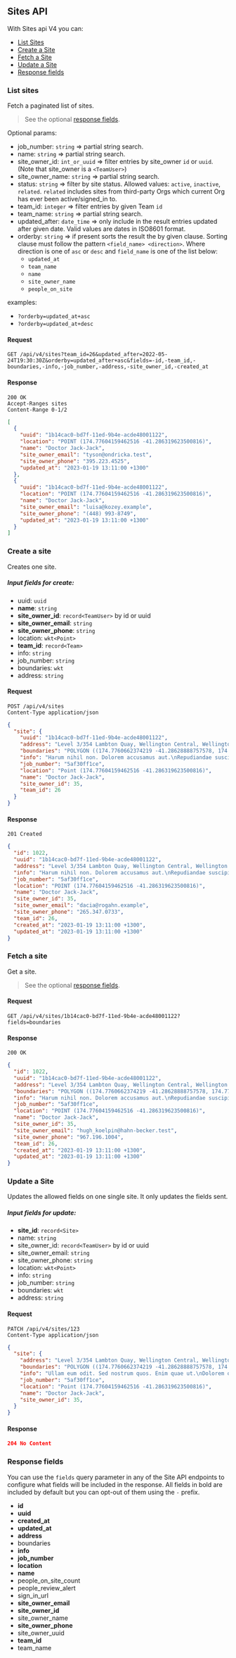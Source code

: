 ## Sites API
With Sites api V4 you can:

- [List Sites](#list-sites)
- [Create a Site](#create-a-site)
- [Fetch a Site](#fetch-a-site)
- [Update a Site](#update-a-site)
- [Response fields](#response-fields)


### List sites
Fetch a paginated list of sites.
> See the optional [response fields](#response-fields).

Optional params:
- job_number: `string` => partial string search.
- name: `string` => partial string search.
- site_owner_id: `int_or_uuid` => filter entries by site_owner `id` or `uuid`. (Note that site_owner is a `<TeamUser>`)
- site_owner_name: `string` => partial string search.
- status: `string` => filter by site status. Allowed values: `active`, `inactive`, `related`. `related` includes sites from third-party Orgs which current Org has ever been active/signed_in to.
- team_id: `integer` => filter entries by given Team `id`
- team_name: `string` => partial string search.
- updated_after: `date_time` => only include in the result entries updated after given date. Valid values are dates in ISO8601 format.
- orderby: `string` => if present sorts the result the by given clause. Sorting clause must follow the pattern `<field_name> <direction>`. Where direction is one of `asc` or `desc` and `field_name` is one of the list below:
  - `updated_at`
  - `team_name`
  - `name`
  - `site_owner_name`
  - `people_on_site`


examples:
  - `?orderby=updated_at+asc`
  - `?orderby=updated_at+desc`

#### Request
```
GET /api/v4/sites?team_id=26&updated_after=2022-05-24T19:30:30Z&orderby=updated_after+asc&fields=-id,-team_id,-boundaries,-info,-job_number,-address,-site_owner_id,-created_at
```
#### Response
```
200 OK
Accept-Ranges sites
Content-Range 0-1/2
```
```json
[
  {
    "uuid": "1b14cac0-bd7f-11ed-9b4e-acde48001122",
    "location": "POINT (174.77604159462516 -41.286319623500816)",
    "name": "Doctor Jack-Jack",
    "site_owner_email": "tyson@ondricka.test",
    "site_owner_phone": "395.223.4525",
    "updated_at": "2023-01-19 13:11:00 +1300"
  },
  {
    "uuid": "1b14cac0-bd7f-11ed-9b4e-acde48001122",
    "location": "POINT (174.77604159462516 -41.286319623500816)",
    "name": "Doctor Jack-Jack",
    "site_owner_email": "luisa@kozey.example",
    "site_owner_phone": "(448) 993-8749",
    "updated_at": "2023-01-19 13:11:00 +1300"
  }
]
```


### Create a site
Creates one site.

##### Input fields for create:
- uuid: `uuid`
- **name**: `string`
- **site_owner_id**: `record<TeamUser>` by id or uuid
- **site_owner_email**: `string`
- **site_owner_phone**: `string`
- location: `wkt<Point>`
- **team_id**: `record<Team>`
- info: `string`
- job_number: `string`
- boundaries: `wkt`
- address: `string`


#### Request
```
POST /api/v4/sites
Content-Type application/json
```
```json
{
  "site": {
    "uuid": "1b14cac0-bd7f-11ed-9b4e-acde48001122",
    "address": "Level 3/354 Lambton Quay, Wellington Central, Wellington 6011",
    "boundaries": "POLYGON ((174.7760662374219 -41.28628888757578, 174.77599163848276 -41.2863095461495, 174.77600806701338 -41.286352248914284, 174.77608819800787 -41.2863304566517, 174.7760662374219 -41.28628888757578))",
    "info": "Harum nihil non. Dolorem accusamus aut.\nRepudiandae suscipit perferendis. Nam iste aspernatur.",
    "job_number": "5af30ff1ce",
    "location": "Point (174.77604159462516 -41.286319623500816)",
    "name": "Doctor Jack-Jack",
    "site_owner_id": 35,
    "team_id": 26
  }
}
```
#### Response
```
201 Created
```
```json
{
  "id": 1022,
  "uuid": "1b14cac0-bd7f-11ed-9b4e-acde48001122",
  "address": "Level 3/354 Lambton Quay, Wellington Central, Wellington 6011",
  "info": "Harum nihil non. Dolorem accusamus aut.\nRepudiandae suscipit perferendis. Nam iste aspernatur.",
  "job_number": "5af30ff1ce",
  "location": "POINT (174.77604159462516 -41.286319623500816)",
  "name": "Doctor Jack-Jack",
  "site_owner_id": 35,
  "site_owner_email": "dacia@rogahn.example",
  "site_owner_phone": "265.347.0733",
  "team_id": 26,
  "created_at": "2023-01-19 13:11:00 +1300",
  "updated_at": "2023-01-19 13:11:00 +1300"
}
```


### Fetch a site
Get a site.
> See the optional [response fields](#response-fields).

#### Request
```
GET /api/v4/sites/1b14cac0-bd7f-11ed-9b4e-acde48001122?fields=boundaries
````
#### Response
```
200 OK
```
```json
{
  "id": 1022,
  "uuid": "1b14cac0-bd7f-11ed-9b4e-acde48001122",
  "address": "Level 3/354 Lambton Quay, Wellington Central, Wellington 6011",
  "boundaries": "POLYGON ((174.7760662374219 -41.28628888757578, 174.77599163848276 -41.2863095461495, 174.77600806701338 -41.286352248914284, 174.77608819800787 -41.2863304566517, 174.7760662374219 -41.28628888757578))",
  "info": "Harum nihil non. Dolorem accusamus aut.\nRepudiandae suscipit perferendis. Nam iste aspernatur.",
  "job_number": "5af30ff1ce",
  "location": "POINT (174.77604159462516 -41.286319623500816)",
  "name": "Doctor Jack-Jack",
  "site_owner_id": 35,
  "site_owner_email": "hugh_koelpin@hahn-becker.test",
  "site_owner_phone": "967.196.1004",
  "team_id": 26,
  "created_at": "2023-01-19 13:11:00 +1300",
  "updated_at": "2023-01-19 13:11:00 +1300"
}
```


### Update a Site
Updates the allowed fields on one single site. It only updates the fields sent.

##### Input fields for update:
- **site_id**: `record<Site>`
- name: `string`
- site_owner_id: `record<TeamUser>` by id or uuid
- site_owner_email: `string`
- site_owner_phone: `string`
- location: `wkt<Point>`
- info: `string`
- job_number: `string`
- boundaries: `wkt`
- address: `string`


#### Request
```
PATCH /api/v4/sites/123
Content-Type application/json
```
```json
{
  "site": {
    "address": "Level 3/354 Lambton Quay, Wellington Central, Wellington 6011",
    "boundaries": "POLYGON ((174.7760662374219 -41.28628888757578, 174.77599163848276 -41.2863095461495, 174.77600806701338 -41.286352248914284, 174.77608819800787 -41.2863304566517, 174.7760662374219 -41.28628888757578))",
    "info": "Ullam eum odit. Sed nostrum quos. Enim quae ut.\nDolorem quae accusantium. In aut facere. Rerum dolor aut.",
    "job_number": "5af30ff1ce",
    "location": "Point (174.77604159462516 -41.286319623500816)",
    "name": "Doctor Jack-Jack",
    "site_owner_id": 35,
  }
}
```
#### Response
```json
204 No Content
```


### Response fields
You can use the `fields` query parameter in any of the Site API endpoints to
configure what fields will be included in the response. All fields in bold are
included by default but you can opt-out of them using the `-` prefix.

- **id**
- **uuid**
- **created_at**
- **updated_at**
- **address**
- boundaries
- **info**
- **job_number**
- **location**
- **name**
- people_on_site_count
- people_review_alert
- sign_in_url
- **site_owner_email**
- **site_owner_id**
- site_owner_name
- **site_owner_phone**
- site_owner_uuid
- **team_id**
- team_name

